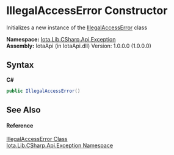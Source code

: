 # IllegalAccessError Constructor 
 

Initializes a new instance of the <a href="T_Iota_Lib_CSharp_Api_Exception_IllegalAccessError">IllegalAccessError</a> class

**Namespace:**&nbsp;<a href="N_Iota_Lib_CSharp_Api_Exception">Iota.Lib.CSharp.Api.Exception</a><br />**Assembly:**&nbsp;IotaApi (in IotaApi.dll) Version: 1.0.0.0 (1.0.0.0)

## Syntax

**C#**<br />
``` C#
public IllegalAccessError()
```


## See Also


#### Reference
<a href="T_Iota_Lib_CSharp_Api_Exception_IllegalAccessError">IllegalAccessError Class</a><br /><a href="N_Iota_Lib_CSharp_Api_Exception">Iota.Lib.CSharp.Api.Exception Namespace</a><br />